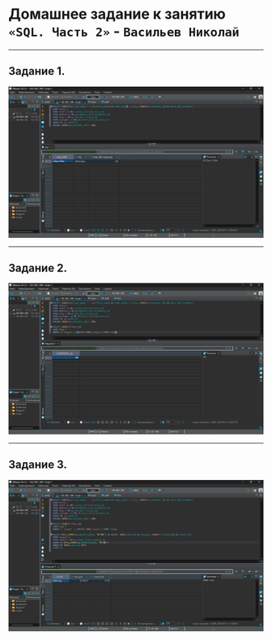 # Домашнее задание к занятию `«SQL. Часть 2»` - `Васильев Николай`

---
## Задание 1.

![img](../img/Снимок_экрана_2024-08-11_005557.png)

---
## Задание 2.

![img](../img/Снимок_экрана_2024-08-11_020755.png)

---

## Задание 3.

![img](../img/Снимок_экрана_2024-08-11_110106.png)
